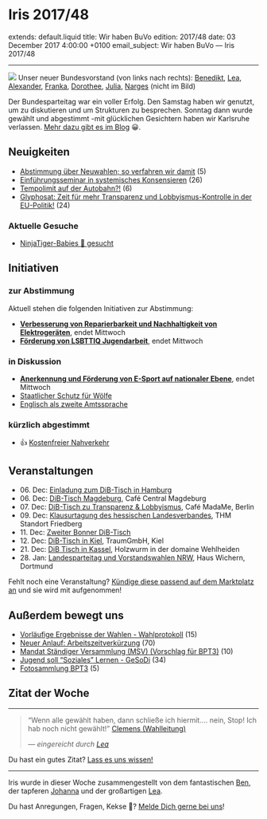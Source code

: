 # Iris 2017/48

extends: default.liquid
title: Wir haben BuVo
edition: 2017/48
date: 03 December 2017 4:00:00 +0100
email_subject: Wir haben BuVo — Iris 2017/48

---


![](https://dib.de/wp-content/uploads/2017/12/3542_Claudia.jpg)
Unser neuer Bundesvorstand (von links nach rechts): [Benedikt](https://marktplatz.dib.de/t/benedikt-j-sequeira-gerardo-beisitzer/10549), [Lea](https://marktplatz.dib.de/t/unser-neuer-buvo-lea-brunn-beisitzerin/12315), [Alexander](https://marktplatz.dib.de/t/alexander-plitsch-bundesvorsitzender/10355), [Franka](https://marktplatz.dib.de/t/unser-neuer-buvo-franka-kretschmer/12504), [Dorothee](https://marktplatz.dib.de/t/dorothee-vogt-schatzmeisterin/10381), [Julia](https://marktplatz.dib.de/t/julia-beerhold-bundesvorsitzende/10941/3), [Narges](https://marktplatz.dib.de/t/narges-lankarani-beisitzerin/11090) (nicht im Bild)

Der Bundesparteitag war ein voller Erfolg. Den Samstag haben wir genutzt, um zu diskutieren und um Strukturen zu besprechen. Sonntag dann wurde gewählt und abgestimmt -mit glücklichen Gesichtern haben wir Karlsruhe verlassen. [Mehr dazu gibt es im Blog](https://marktplatz.dib.de/t/bringthespirittokarlsruhe-unser-bundesparteitag/12243) 😀.


## Neuigkeiten

 - [Abstimmung über Neuwahlen; so verfahren wir damit](https://marktplatz.dib.de/t/abstimmung-ueber-neuwahlen-so-verfahren-wir-damit/12401) (5)
 - [Einführungsseminar in systemisches Konsensieren](https://marktplatz.dib.de/t/einfuehrungsseminar-in-systemisches-konsensieren/12252) (26)
 - [Tempolimit auf der Autobahn?!](https://marktplatz.dib.de/t/tempolimit-auf-der-autobahn/12591) (6)
 - [Glyphosat: Zeit für mehr Transparenz und Lobbyismus-Kontrolle in der EU-Politik!](https://marktplatz.dib.de/t/glyphosat-zeit-fuer-mehr-transparenz-und-lobbyismus-kontrolle-in-der-eu-politik/12472) (24)

### Aktuelle Gesuche

 - [NinjaTiger-Babies 👶 gesucht](https://marktplatz.dib.de/t/ninja-ninjatiger-babies-baby-gesucht/11872)


## Initiativen

### zur Abstimmung
Aktuell stehen die folgenden Initiativen zur Abstimmung:

 - **[Verbesserung von Reparierbarkeit und Nachhaltigkeit von Elektrogeräten](https://abstimmen.dib.de/initiative/163-verbesserung-von-reparierbarkeit-und-nachhaltigkeit-von-elektrogeraten)**, endet Mittwoch
 - **[Förderung von LSBTTIQ Jugendarbeit](https://abstimmen.dib.de/initiative/155-forderung-von-lsbttiq-jugendarbeit)**, endet Mittwoch

### in Diskussion
 - **[Anerkennung und Förderung von E-Sport auf nationaler Ebene](https://abstimmen.dib.de/initiative/171-anerkennung-und-forderung-von-e-sport-auf-nationaler-ebene)**, endet Mittwoch
 - [Staatlicher Schutz für Wölfe](https://abstimmen.dib.de/initiative/168-staatlicher-schutz-fur-wolfe)
 - [Englisch als zweite Amtssprache](https://abstimmen.dib.de/initiative/170-englisch-als-zweite-amtssprache)

### kürzlich abgestimmt

 - 👍 [Kostenfreier Nahverkehr](https://abstimmen.dib.de/initiative/152-kostenfreier-nahverkehr)


## Veranstaltungen

 - 06.&nbsp;Dec: [Einladung zum DiB-Tisch in Hamburg](https://marktplatz.dib.de/t/einladung-zum-dib-tisch-in-hamburg/12326)
 - 06.&nbsp;Dec: [DiB-Tisch Magdeburg](https://marktplatz.dib.de/t/dib-tisch-magdeburg-6-12-2017/12604/1), Café Central Magdeburg
 - 07.&nbsp;Dec: [DiB-Tisch zu Transparenz & Lobbyismus](https://marktplatz.dib.de/t/dib-tisch-zu-transparenz-lobbyismus/12586), Café MadaMe, Berlin
 - 09.&nbsp;Dec: [Klausurtagung des hessischen Landesverbandes](https://marktplatz.dib.de/t/klausurtagung-des-hessischen-landesverbandes/12520), THM Standort Friedberg
 - 11.&nbsp;Dec: [Zweiter Bonner DiB-Tisch](https://marktplatz.dib.de/t/zweiter-bonner-dib-tisch-am-mo-11-12/12282)
 - 12.&nbsp;Dec: [DiB-Tisch in Kiel](https://marktplatz.dib.de/t/dib-tisch-in-kiel/12527), TraumGmbH, Kiel
 - 21.&nbsp;Dec: [DiB Tisch in Kassel](https://marktplatz.dib.de/t/he-21-12-2017-dib-tisch-in-kassel/12517), Holzwurm in der domaine Wehlheiden
 - 28.&nbsp;Jan: [Landesparteitag und Vorstandswahlen NRW](https://marktplatz.dib.de/t/landesparteitag-und-vorstandswahlen-nrw-dib-spirit/9965), Haus Wichern, Dortmund


Fehlt noch eine Veranstaltung? [Kündige diese passend auf dem Marktplatz an](https://marktplatz.dib.de/t/veranstaltungen-fuer-iris-ankuendigen/11128?source_topic_id=2720) und sie wird mit aufgenommen!

## Außerdem bewegt uns

 - [Vorläufige Ergebnisse der Wahlen - Wahlprotokoll](https://marktplatz.dib.de/t/vorlaeufige-ergebnisse-der-wahlen-wahlprotokoll/12269) (15)
 - [Neuer Anlauf: Arbeitszeitverkürzung](https://marktplatz.dib.de/t/neuer-anlauf-arbeitszeitverkuerzung/12320) (70)
 - [Mandat Ständiger Versammlung (MSV) (Vorschlag für BPT3)](https://marktplatz.dib.de/t/mandat-staendiger-versammlung-msv-vorschlag-fuer-bpt3/12121) (10)
 - [Jugend soll &ldquo;Soziales&rdquo; Lernen - GeSoDi](https://marktplatz.dib.de/t/jugend-soll-soziales-lernen-gesodi/12562) (34)
 - [Fotosammlung BPT3](https://marktplatz.dib.de/t/fotosammlung-bpt3/12278) (5)

## Zitat der Woche

---
> <p>“Wenn alle gewählt haben, dann schließe ich hiermit…. nein, Stop! Ich hab noch nicht gewählt!” <a class="mention" href="https://marktplatz.dib.de//u/clemensholtmann">Clemens (Wahlleitung)</a></p>
>
><cite> — eingereicht durch [Lea](https://marktplatz.dib.de/u/Leia)</cite>


Du hast ein gutes Zitat? [Lass es uns wissen!](https://marktplatz.dib.de/t/lustige-dib-zitate/10175)


---

Iris wurde in dieser Woche zusammengestellt von dem fantastischen [Ben](https://marktplatz.dib.de/u/Ben/), der tapferen [Johanna](https://marktplatz.dib.de/u/Johanna/) und der großartigen [Lea](https://marktplatz.dib.de/u/Leia/).

Du hast Anregungen, Fragen, Kekse 🍪? [Melde Dich gerne bei uns](https://marktplatz.dib.de/t/neu-iris-die-woechtliche-zusammenfasssung-zum-sonntagsbrunch/10990)!

